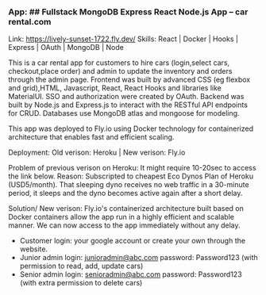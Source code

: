 ### App: ## Fullstack MongoDB Express React Node.js App – car rental.com   
Link: https://lively-sunset-1722.fly.dev/
Skills: React | Docker | Hooks | Express | OAuth | MongoDB | Node 

This is a car rental app for customers to hire cars (login,select cars, checkout,place order) and admin to update the inventory and orders through the admin page.
Frontend was built by advanced CSS (eg flexbox and grid),HTML, Javascript, React, React Hooks and libraries like MaterialUI. 
SSO and authorization were created by OAuth. 
Backend was built by Node.js and Express.js to interact with the RESTful API endpoints for CRUD. 
Databases use MongoDB atlas and mongoose for modeling. 

This app was deployed to Fly.io using Docker technology for containerized architecture that enables fast and efficient scaling.

Deployment: Old verison: Heroku | New verison: Fly.io

Problem of previous verison on Heroku: It might require 10-20sec to access the link below. Reason: Subscripted to cheapest Eco Dynos Plan of Heroku (USD5/month). That sleeping dyno receives no web traffic in a 30-minute period, it sleeps and the dyno becomes active again after a short delay.

Solution/ New verison: Fly.io's containerized architecture built based on Docker containers allow the app run in a highly efficient and scalable manner. We can now access to the app immediately without any delay.

+ Customer login: your google account or create your own through the website.
+ Junior admin login: junioradmin@abc.com password: Password123  (with permission to read, add, update cars) 
+ Senior admin login: senioradmin@abc.com password: Password123 (with extra permission to delete cars) 
